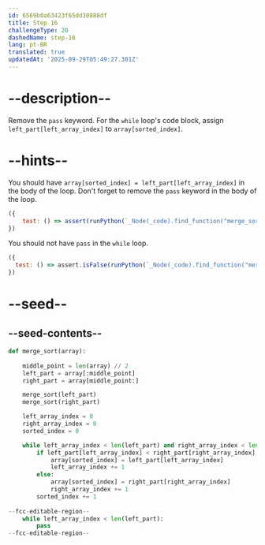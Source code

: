 ```yaml
---
id: 6569b0a63423f65dd30888df
title: Step 16
challengeType: 20
dashedName: step-16
lang: pt-BR
translated: true
updatedAt: '2025-09-29T05:49:27.301Z'
---
```


# --description--

Remove the `pass` keyword. For the `while` loop's code block, assign `left_part[left_array_index]` to `array[sorted_index]`.

# --hints--

You should have `array[sorted_index] = left_part[left_array_index]` in the body of the loop. Don't forget to remove the `pass` keyword in the body of the loop.

```js
({
    test: () => assert(runPython(`_Node(_code).find_function("merge_sort").find_whiles()[1].find_bodies()[0].find_body()[0].is_equivalent("array[sorted_index] = left_part[left_array_index]")`))
})
```

You should not have `pass` in the `while` loop.

```js
({
  test: () => assert.isFalse(runPython(`_Node(_code).find_function("merge_sort").find_whiles()[1].find_bodies()[0].has_pass()`))
})
```

# --seed--

## --seed-contents--

```py
def merge_sort(array):
    
    middle_point = len(array) // 2
    left_part = array[:middle_point]
    right_part = array[middle_point:]

    merge_sort(left_part)
    merge_sort(right_part)

    left_array_index = 0
    right_array_index = 0
    sorted_index = 0

    while left_array_index < len(left_part) and right_array_index < len(right_part):
        if left_part[left_array_index] < right_part[right_array_index]:
            array[sorted_index] = left_part[left_array_index]
            left_array_index += 1
        else:
            array[sorted_index] = right_part[right_array_index]
            right_array_index += 1
        sorted_index += 1
        
--fcc-editable-region--
    while left_array_index < len(left_part):
        pass
--fcc-editable-region--
```

